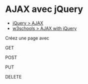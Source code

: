 # AJAX avec jQuery

+ [jQuery > AJAX](https://api.jquery.com/jQuery.ajax/)
+ [w3schools > AJAX with jQuery](https://www.w3schools.com/jquery/jquery_ajax_get_post.asp)

Créez une page avec 

GET

POST

PUT

DELETE